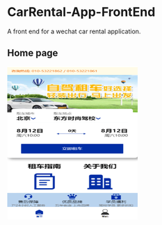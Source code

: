 # CarRental-App-FrontEnd
A front end for a wechat car rental application.
## Home page 
<p align="left">
  <img src="Home.png" alt="Home page" width="300" height="353">
</p>
